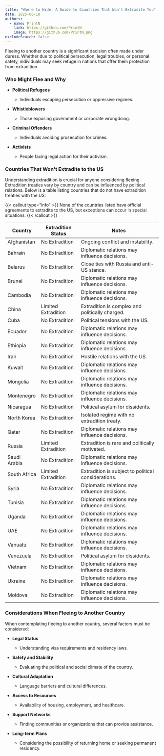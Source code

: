 ```yaml
---
title: "Where to Hide: A Guide to Countries That Won't Extradite You"
date: 2025-06-18
authors:
  - name: PrintN
    link: https://github.com/PrintN
    image: https://github.com/PrintN.png
excludeSearch: false
---
```

Fleeing to another country is a significant decision often made under duress. Whether due to political persecution, legal troubles, or personal safety, individuals may seek refuge in nations that offer them protection from extradition.

### Who Might Flee and Why
- **Political Refugees**
  - Individuals escaping persecution or oppressive regimes.

- **Whistleblowers**
  - Those exposing government or corporate wrongdoing.

- **Criminal Offenders**
  - Individuals avoiding prosecution for crimes.

- **Activists**
  - People facing legal action for their activism.

### Countries That Won't Extradite to the US
Understanding extradition is crucial for anyone considering fleeing. Extradition treaties vary by country and can be influenced by political relations. Below is a table listing countries that do not have extradition treaties with the US:

{{< callout type="info" >}}
  None of the countries listed have official agreements to extradite to the US, but exceptions can occur in special situations.
{{< /callout >}}

| Country          | Extradition Status | Notes                                      |
|------------------|-------------------|--------------------------------------------|
| Afghanistan      | No Extradition    | Ongoing conflict and instability.          |
| Bahrain          | No Extradition    | Diplomatic relations may influence decisions.|
| Belarus          | No Extradition    | Close ties with Russia and anti-US stance.|
| Brunei           | No Extradition    | Diplomatic relations may influence decisions.|
| Cambodia         | No Extradition    | Diplomatic relations may influence decisions.|
| China            | Limited Extradition| Extradition is complex and politically charged.|
| Cuba             | No Extradition    | Political tensions with the US.           |
| Ecuador          | No Extradition    | Diplomatic relations may influence decisions.|
| Ethiopia         | No Extradition    | Diplomatic relations may influence decisions.|
| Iran             | No Extradition    | Hostile relations with the US.            |
| Kuwait           | No Extradition    | Diplomatic relations may influence decisions.|
| Mongolia         | No Extradition    | Diplomatic relations may influence decisions.|
| Montenegro       | No Extradition    | Diplomatic relations may influence decisions.|
| Nicaragua        | No Extradition    | Political asylum for dissidents.          |
| North Korea      | No Extradition    | Isolated regime with no extradition treaty.|
| Qatar            | No Extradition    | Diplomatic relations may influence decisions.|
| Russia           | Limited Extradition| Extradition is rare and politically motivated.|
| Saudi Arabia     | No Extradition    | Diplomatic relations may influence decisions.|
| South Africa     | Limited Extradition| Extradition is subject to political considerations.|
| Syria            | No Extradition    | Diplomatic relations may influence decisions.|
| Tunisia          | No Extradition    | Diplomatic relations may influence decisions.|
| Uganda           | No Extradition    | Diplomatic relations may influence decisions.|
| UAE              | No Extradition    | Diplomatic relations may influence decisions.|
| Vanuatu          | No Extradition    | Diplomatic relations may influence decisions.|
| Venezuela        | No Extradition    | Political asylum for dissidents.          |
| Vietnam          | No Extradition    | Diplomatic relations may influence decisions.|
| Ukraine          | No Extradition    | Diplomatic relations may influence decisions.|
| Moldova          | No Extradition    | Diplomatic relations may influence decisions.|

### Considerations When Fleeing to Another Country
When contemplating fleeing to another country, several factors must be considered:
- **Legal Status**
  - Understanding visa requirements and residency laws.

- **Safety and Stability**
  - Evaluating the political and social climate of the country.

- **Cultural Adaptation**
  - Language barriers and cultural differences.

- **Access to Resources**
  - Availability of housing, employment, and healthcare.

- **Support Networks**
  - Finding communities or organizations that can provide assistance.

- **Long-term Plans**
  - Considering the possibility of returning home or seeking permanent residency.